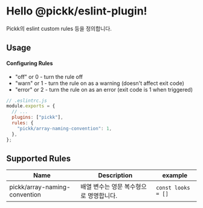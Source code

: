 # Hello @pickk/eslint-plugin!

Pickk의 eslint custom rules 등을 정의합니다.

## Usage

#### Configuring Rules

- "off" or 0 - turn the rule off
- "warn" or 1 - turn the rule on as a warning (doesn't affect exit code)
- "error" or 2 - turn the rule on as an error (exit code is 1 when triggered)

```js
// .eslintrc.js
module.exports = {
  // ...
  plugins: ["pickk"],
  rules: {
    "pickk/array-naming-convention": 1,
  },
};
```

## Supported Rules

| Name                          | Description                             | example            |
| ----------------------------- | --------------------------------------- | ------------------ |
| pickk/array-naming-convention | 배열 변수는 영문 복수형으로 명명합니다. | `const looks = []` |
